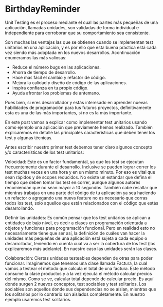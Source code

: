 # BirthdayReminder
Unit Testing es el proceso mediante el cual las partes más pequeñas de una aplicación, llamadas unidades, son validadas de forma individual e independiente para corroborar que su comportamiento sea consistente.

Son muchas las ventajas las que se obtienen cuando se implementan test unitarios en una aplicación, y es por ello que esta buena práctica está cada vez siendo más adoptada en los nuevos desarrollos. Acontinuación enumeramos las más valiosas:

* Reduce el número bugs en las aplicaciones.
* Ahorra de tiempo de desarrollo.
* Hace mas fácil el cambio y refactor de código.
* Mejora la calidad y diseño de código de las aplicaciones.
* Inspira confianza en tu propio código.
* Ayuda afrontar los problemas de antemano.

Pues bien, si eres desarrollador y estás interesado en aprender nuevas habilidades de programación para tus futuros proyectos, definitivamente esta es una de las más importantes, si no es la más importante.

En este post vamos a explicar como implementar test unitarios usando como ejemplo una aplicación que previamente hemos realizado. También explicaremos en detalle las principales características que deben tener los test y algunas técnicas.


Antes escribir nuestro primer test debemos tener claro algunos concepto y/o características de los test unitarios:

Velocidad: Este es un factor fundamental, ya que los test se ejecutan frecuentemente durante el desarrollo. Inclusive se pueden lograr correr los test  muchas veces en una hora y en un mismo minuto. Por eso es vital que sean rápidos y de scopes reducidos. No existe un estándar que defina el tiempo que deben tomar los test en correr, aunque algunos autores recomiendan que no sean mayor a 10 segundos. También cabe resaltar que mientras trabajas en una parte del código de tu aplicación ya sea haciendo un refactor o agregando una nueva feature no es necesario que corras todos los test, solo aquellos que están relacionados con el código que estás desarrollando.

Definir las unidades: Es común pensar que los test unitarios se aplican a entidades de bajo nivel, es decir a clases en programación orientada a objetos y funciones para programación funcional. Pero en realidad esto no necesariamente tiene que ser así, la definición de cuáles van hacer la unidades más pequeñas de una aplicación está sujeta a cada equipo o desarrollador, teniendo en cuenta  cual va a ser la cobertura de los test (los explicaremos más adelante). En nuestro caso las unidades serán las clases.

Colaboración: Ciertas unidades testeables dependen de otras para poder funcionar. Imaginemos que tenemos una clase llamada Factura, la cual vamos a testear el método que calcula el total de una factura. Este método consume la clase productos y a la vez ejecuta el método calcular precios del mismo. Como se ve, calcular total depende de calcular precio. Es aquí donde surgen 2 nuevos conceptos, test sociables y test solitarios. Los sociables son aquellos donde sus dependencias no se aíslan, mientras que los solitarios por lo contrario son aislados completamente. En nuestro ejemplo usaremos test solitarios.
